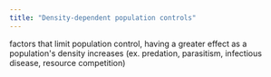 ```yaml
---
title: "Density-dependent population controls"
---
```

factors that limit population control, having a greater effect as a population's density increases (ex. predation, parasitism, infectious disease, resource competition)


